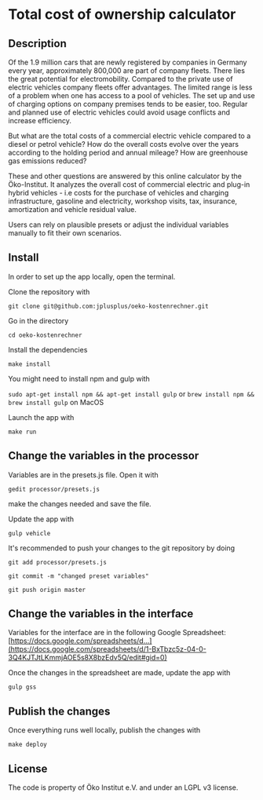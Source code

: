 # Total cost of ownership calculator

## Description

Of the 1.9 million cars that are newly registered by companies in Germany every year, approximately 800,000 are part of company fleets. There lies the great potential for electromobility. Compared to the private use of electric vehicles company fleets offer advantages. The limited range is less of a problem when one has access to a pool of vehicles. The set up and use of charging options on company premises tends to be easier, too. Regular and planned use of electric vehicles could avoid usage conflicts and increase efficiency.

But what are the total costs of a commercial electric vehicle compared to a diesel or petrol vehicle? How do the overall costs evolve over the years according to the holding period and annual mileage? How are greenhouse gas emissions reduced?

These and other questions are answered by this online calculator by the Öko-Institut. It analyzes the overall cost of commercial electric and plug-in hybrid vehicles - i.e costs for the purchase of vehicles and charging infrastructure, gasoline and electricity, workshop visits, tax, insurance, amortization and vehicle residual value.

Users can rely on plausible presets or adjust the individual variables manually to fit their own scenarios. 

## Install

In order to set up the app locally, open the terminal. 

Clone the repository with

`git clone git@github.com:jplusplus/oeko-kostenrechner.git`

Go in the directory

`cd oeko-kostenrechner`

Install the dependencies

`make install`

You might need to install npm and gulp with

`sudo apt-get install npm && apt-get install gulp` or `brew install npm && brew install gulp` on MacOS

Launch the app with

`make run`

## Change the variables in the processor

Variables are in the presets.js file. Open it with

`gedit processor/presets.js`

make the changes needed and save the file.

Update the app with

`gulp vehicle`

It's recommended to push your changes to the git repository by doing

`git add processor/presets.js`

`git commit -m "changed preset variables"`

`git push origin master`

## Change the variables in the interface

Variables for the interface are in the following Google Spreadsheet: [https://docs.google.com/spreadsheets/d...](https://docs.google.com/spreadsheets/d/1-BxTbzc5z-04-0-3Q4KJTJtLKmmjAOE5s8X8bzEdv5Q/edit#gid=0)

Once the changes in the spreadsheet are made, update the app with

`gulp gss`

## Publish the changes

Once everything runs well locally, publish the changes with

`make deploy`

## License

The code is property of Öko Institut e.V. and under an LGPL v3 license.